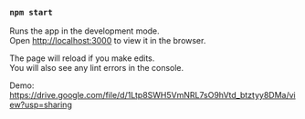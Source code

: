 ### `npm start`

Runs the app in the development mode.\
Open [http://localhost:3000](http://localhost:3000) to view it in the browser.

The page will reload if you make edits.\
You will also see any lint errors in the console.

Demo: https://drive.google.com/file/d/1Ltp8SWH5VmNRL7sO9hVtd_btztyy8DMa/view?usp=sharing
